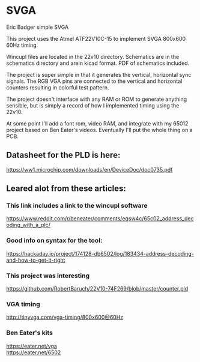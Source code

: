 # SVGA
Eric Badger simple SVGA

This project uses the Atmel ATF22V10C-15 to implement SVGA 800x600 60Hz timing.

Wincupl files are located in the 22v10 directory.
Schematics are in the schematics directory and arein kicad format.  PDF of schematics included.

The project is super simple in that it generates the vertical, horizontal sync signals.  The RGB VGA pins are connected to the vertical and horizontal counters resulting in colorful test pattern.

The project doesn't interface with any RAM or ROM to generate anything sensible, but is simply a record of how I implemented timing using the 22v10.

At some point I'll add a font rom, video RAM, and integrate with my 65012 project based on Ben Eater's videos. Eventually I'll put the whole thing on a PCB.


## Datasheet for the PLD is here: <br>
https://ww1.microchip.com/downloads/en/DeviceDoc/doc0735.pdf

## Leared alot from these articles:

### This link includes a link to the wincupl software<br>
https://www.reddit.com/r/beneater/comments/eqsw4c/65c02_address_decoding_with_a_plc/

### Good info on syntax for the tool:<br>
https://hackaday.io/project/174128-db6502/log/183434-address-decoding-and-how-to-get-it-right

### This project was interesting<br>
https://github.com/RobertBaruch/22V10-74F269/blob/master/counter.pld

### VGA timing<br>
http://tinyvga.com/vga-timing/800x600@60Hz

### Ben Eater's kits<br>
https://eater.net/vga<br>
https://eater.net/6502



